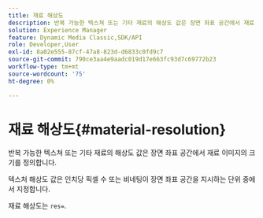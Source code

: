 ```yaml
---
title: 재료 해상도
description: 반복 가능한 텍스쳐 또는 기타 재료의 해상도 값은 장면 좌표 공간에서 재료 이미지의 크기를 정의합니다.
solution: Experience Manager
feature: Dynamic Media Classic,SDK/API
role: Developer,User
exl-id: 8a02e555-87cf-47a8-823d-d6833c0fd9c7
source-git-commit: 790ce3aa4e9aadc019d17e663fc93d7c69772b23
workflow-type: tm+mt
source-wordcount: '75'
ht-degree: 0%

---
```


# 재료 해상도{#material-resolution}

반복 가능한 텍스쳐 또는 기타 재료의 해상도 값은 장면 좌표 공간에서 재료 이미지의 크기를 정의합니다.

텍스처 해상도 값은 인치당 픽셀 수 또는 비네팅이 장면 좌표 공간을 지시하는 단위 중에서 지정합니다.

재료 해상도는 `res=`.
